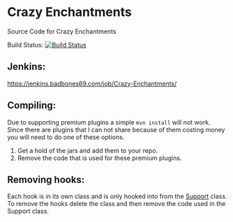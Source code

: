 # Crazy Enchantments
Source Code for Crazy Enchantments

Build Status: [![Build Status](https://jenkins.badbones69.com/job/Crazy-Enchantments/badge/icon)](https://jenkins.badbones69.com/job/Crazy-Enchantments/)


## Jenkins: 
 https://jenkins.badbones69.com/job/Crazy-Enchantments/

## Compiling:
Due to supporting premium plugins a simple `mvn install` will not work. Since there are plugins that I can not share because of them costing money you will need to do one of these options.

1. Get a hold of the jars and add them to your repo.
2. Remove the code that is used for these premium plugins.

## Removing hooks:
Each hook is in its own class and is only hooked into from the [Support](https://github.com/badbones69/Crazy-Enchantments/blob/v1.8/plugin/src/main/java/me/badbones69/crazyenchantments/multisupport/Support.java) class.
To remove the hooks delete the class and then remove the code used in the Support class.
